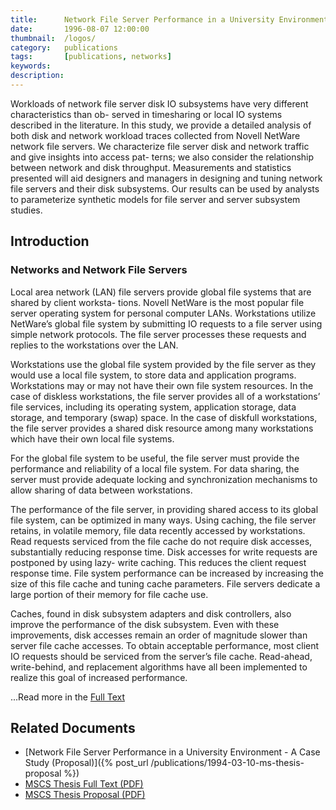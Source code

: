 ```yaml
---
title:      Network File Server Performance in a University Environment - A Case Study (Thesis Proposal)
date:       1996-08-07 12:00:00
thumbnail:  /logos/
category:   publications
tags:       [publications, networks]
keywords:   
description:
---
```

Workloads of network file server disk IO subsystems have very different
characteristics than ob- served in timesharing or local IO systems
described in the literature. In this study, we provide a detailed
analysis of both disk and network workload traces collected from Novell
NetWare network file servers. We characterize file server disk and
network traffic and give insights into access pat- terns; we also
consider the relationship between network and disk throughput.
Measurements and statistics presented will aid designers and managers in
designing and tuning network file servers and their disk subsystems. Our
results can be used by analysts to parameterize synthetic models for
file server and server subsystem studies.

## Introduction
### Networks and Network File Servers

Local area network (LAN) file servers provide global file systems that
are shared by client worksta- tions. Novell NetWare is the most popular
file server operating system for personal computer LANs. Workstations
utilize NetWare’s global file system by submitting IO requests to a file
server using simple network protocols. The file server processes these
requests and replies to the workstations over the LAN.

Workstations use the global file system provided by the file server as
they would use a local file system, to store data and application
programs. Workstations may or may not have their own file system
resources. In the case of diskless workstations, the file server
provides all of a workstations’ file services, including its operating
system, application storage, data storage, and temporary (swap) space.
In the case of diskfull workstations, the file server provides a shared
disk resource among many workstations which have their own local file
systems.

For the global file system to be useful, the file server must provide
the performance and reliability of a local file system. For data
sharing, the server must provide adequate locking and synchronization
mechanisms to allow sharing of data between workstations.

The performance of the file server, in providing shared access to its
global file system, can be optimized in many ways. Using caching, the
file server retains, in volatile memory, file data recently accessed by
workstations. Read requests serviced from the file cache do not require
disk accesses, substantially reducing response time. Disk accesses for
write requests are postponed by using lazy- write caching. This reduces
the client request response time. File system performance can be
increased by increasing the size of this file cache and tuning cache
parameters. File servers dedicate a large portion of their memory for
file cache use.

Caches, found in disk subsystem adapters and disk controllers, also
improve the performance of the disk subsystem. Even with these
improvements, disk accesses remain an order of magnitude slower than
server file cache accesses. To obtain acceptable performance, most
client IO requests should be serviced from the server’s file cache.
Read-ahead, write-behind, and replacement algorithms have all been
implemented to realize this goal of increased performance.

...Read more in the [Full Text]({{"/publications/MSCS-Thesis.pdf"|prepend:site.filesurl}})

## Related Documents

* [Network File Server Performance in a University Environment - A Case Study (Proposal)]({% post_url /publications/1994-03-10-ms-thesis-proposal %})
* [MSCS Thesis Full Text (PDF)]({{"/publications/MSCS-Thesis.pdf"|prepend:site.filesurl}})
* [MSCS Thesis Proposal (PDF)]({{"/publications/MSCS-Thesis-Proposal.pdf"|prepend:site.filesurl}})
